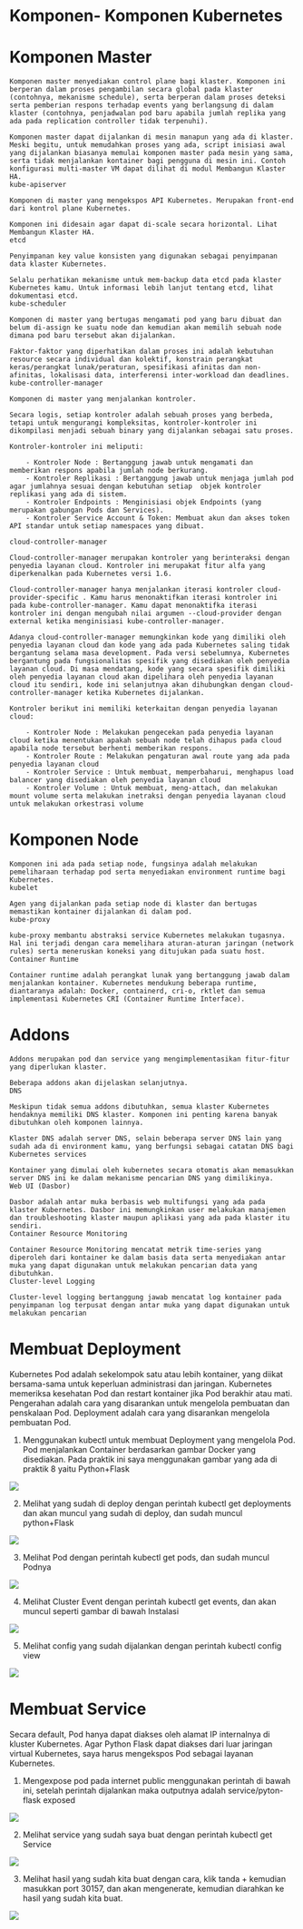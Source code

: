 # Komponen- Komponen Kubernetes

  # Komponen Master

    Komponen master menyediakan control plane bagi klaster. Komponen ini berperan dalam proses pengambilan secara global pada klaster (contohnya, mekanisme schedule), serta berperan dalam proses deteksi serta pemberian respons terhadap events yang berlangsung di dalam klaster (contohnya, penjadwalan pod baru apabila jumlah replika yang ada pada replication controller tidak terpenuhi).

    Komponen master dapat dijalankan di mesin manapun yang ada di klaster. Meski begitu, untuk memudahkan proses yang ada, script inisiasi awal yang dijalankan biasanya memulai komponen master pada mesin yang sama, serta tidak menjalankan kontainer bagi pengguna di mesin ini. Contoh konfigurasi multi-master VM dapat dilihat di modul Membangun Klaster HA.
    kube-apiserver

    Komponen di master yang mengekspos API Kubernetes. Merupakan front-end dari kontrol plane Kubernetes.

    Komponen ini didesain agar dapat di-scale secara horizontal. Lihat Membangun Klaster HA.
    etcd

    Penyimpanan key value konsisten yang digunakan sebagai penyimpanan data klaster Kubernetes.

    Selalu perhatikan mekanisme untuk mem-backup data etcd pada klaster Kubernetes kamu. Untuk informasi lebih lanjut tentang etcd, lihat dokumentasi etcd.
    kube-scheduler

    Komponen di master yang bertugas mengamati pod yang baru dibuat dan belum di-assign ke suatu node dan kemudian akan memilih sebuah node dimana pod baru tersebut akan dijalankan.

    Faktor-faktor yang diperhatikan dalam proses ini adalah kebutuhan resource secara individual dan kolektif, konstrain perangkat keras/perangkat lunak/peraturan, spesifikasi afinitas dan non-afinitas, lokalisasi data, interferensi inter-workload dan deadlines.
    kube-controller-manager

    Komponen di master yang menjalankan kontroler.

    Secara logis, setiap kontroler adalah sebuah proses yang berbeda, tetapi untuk mengurangi kompleksitas, kontroler-kontroler ini dikompilasi menjadi sebuah binary yang dijalankan sebagai satu proses.

    Kontroler-kontroler ini meliputi:

        - Kontroler Node : Bertanggung jawab untuk mengamati dan memberikan respons apabila jumlah node berkurang.
        - Kontroler Replikasi : Bertanggung jawab untuk menjaga jumlah pod agar jumlahnya sesuai dengan kebutuhan setiap  objek kontroler replikasi yang ada di sistem.
        - Kontroler Endpoints : Menginisiasi objek Endpoints (yang merupakan gabungan Pods dan Services).
        - Kontroler Service Account & Token: Membuat akun dan akses token API standar untuk setiap namespaces yang dibuat.

    cloud-controller-manager

    Cloud-controller-manager merupakan kontroler yang berinteraksi dengan penyedia layanan cloud. Kontroler ini merupakat fitur alfa yang diperkenalkan pada Kubernetes versi 1.6.

    Cloud-controller-manager hanya menjalankan iterasi kontroler cloud-provider-specific . Kamu harus menonaktifkan iterasi kontroler ini pada kube-controller-manager. Kamu dapat menonaktifka iterasi kontroler ini dengan mengubah nilai argumen --cloud-provider dengan external ketika menginisiasi kube-controller-manager.

    Adanya cloud-controller-manager memungkinkan kode yang dimiliki oleh penyedia layanan cloud dan kode yang ada pada Kubernetes saling tidak bergantung selama masa development. Pada versi sebelumnya, Kubernetes bergantung pada fungsionalitas spesifik yang disediakan oleh penyedia layanan cloud. Di masa mendatang, kode yang secara spesifik dimiliki oleh penyedia layanan cloud akan dipelihara oleh penyedia layanan cloud itu sendiri, kode ini selanjutnya akan dihubungkan dengan cloud-controller-manager ketika Kubernetes dijalankan.

    Kontroler berikut ini memiliki keterkaitan dengan penyedia layanan cloud:

        - Kontroler Node : Melakukan pengecekan pada penyedia layanan cloud ketika menentukan apakah sebuah node telah dihapus pada cloud apabila node tersebut berhenti memberikan respons.
        - Kontroler Route : Melakukan pengaturan awal route yang ada pada penyedia layanan cloud
        - Kontroler Service : Untuk membuat, memperbaharui, menghapus load balancer yang disediakan oleh penyedia layanan cloud
        - Kontroler Volume : Untuk membuat, meng-attach, dan melakukan mount volume serta melakukan inetraksi dengan penyedia layanan cloud untuk melakukan orkestrasi volume

  # Komponen Node

    Komponen ini ada pada setiap node, fungsinya adalah melakukan pemeliharaan terhadap pod serta menyediakan environment runtime bagi Kubernetes.
    kubelet

    Agen yang dijalankan pada setiap node di klaster dan bertugas memastikan kontainer dijalankan di dalam pod.
    kube-proxy

    kube-proxy membantu abstraksi service Kubernetes melakukan tugasnya. Hal ini terjadi dengan cara memelihara aturan-aturan jaringan (network rules) serta meneruskan koneksi yang ditujukan pada suatu host.
    Container Runtime

    Container runtime adalah perangkat lunak yang bertanggung jawab dalam menjalankan kontainer. Kubernetes mendukung beberapa runtime, diantaranya adalah: Docker, containerd, cri-o, rktlet dan semua implementasi Kubernetes CRI (Container Runtime Interface).

  # Addons

    Addons merupakan pod dan service yang mengimplementasikan fitur-fitur yang diperlukan klaster.

    Beberapa addons akan dijelaskan selanjutnya.
    DNS

    Meskipun tidak semua addons dibutuhkan, semua klaster Kubernetes hendaknya memiliki DNS klaster. Komponen ini penting karena banyak dibutuhkan oleh komponen lainnya.

    Klaster DNS adalah server DNS, selain beberapa server DNS lain yang sudah ada di environment kamu, yang berfungsi sebagai catatan DNS bagi Kubernetes services

    Kontainer yang dimulai oleh kubernetes secara otomatis akan memasukkan server DNS ini ke dalam mekanisme pencarian DNS yang dimilikinya.
    Web UI (Dasbor)

    Dasbor adalah antar muka berbasis web multifungsi yang ada pada klaster Kubernetes. Dasbor ini memungkinkan user melakukan manajemen dan troubleshooting klaster maupun aplikasi yang ada pada klaster itu sendiri.
    Container Resource Monitoring

    Container Resource Monitoring mencatat metrik time-series yang diperoleh dari kontainer ke dalam basis data serta menyediakan antar muka yang dapat digunakan untuk melakukan pencarian data yang dibutuhkan.
    Cluster-level Logging

    Cluster-level logging bertanggung jawab mencatat log kontainer pada penyimpanan log terpusat dengan antar muka yang dapat digunakan untuk melakukan pencarian


# Membuat Deployment

Kubernetes Pod adalah sekelompok satu atau lebih kontainer, yang diikat bersama-sama untuk keperluan administrasi dan jaringan. Kubernetes memeriksa kesehatan Pod dan restart kontainer jika Pod berakhir atau mati. Pengerahan adalah cara yang disarankan untuk mengelola pembuatan dan penskalaan Pod. Deployment adalah cara yang disarankan mengelola pembuatan Pod.

1. Menggunakan kubectl untuk membuat Deployment yang mengelola Pod. Pod menjalankan Container berdasarkan gambar Docker yang disediakan. Pada praktik ini saya menggunakan gambar yang ada di praktik 8 yaitu Python+Flask

![](image/1.png)

2. Melihat yang sudah di deploy dengan perintah kubectl get deployments dan akan muncul yang sudah di deploy, dan sudah muncul python+Flask

![](image/2.png)

3. Melihat Pod dengan perintah kubectl get pods, dan sudah muncul Podnya

![](image/3.png)

4. Melihat Cluster Event dengan perintah kubectl get events, dan akan muncul seperti gambar di bawah Instalasi

![](image/4.png)

5. Melihat config yang sudah dijalankan dengan perintah kubectl config view

![](image/5.png)

# Membuat Service

Secara default, Pod hanya dapat diakses oleh alamat IP internalnya di kluster Kubernetes. Agar Python Flask dapat diakses dari luar jaringan virtual Kubernetes, saya harus mengekspos Pod sebagai layanan Kubernetes.

1. Mengexpose pod pada internet public menggunakan perintah di bawah ini, setelah perintah dijalankan maka outputnya adalah service/pyton-flask exposed

![](image/6.png)

2. Melihat service yang sudah saya buat dengan perintah kubectl get Service

![](image/7.png)

3. Melihat hasil yang sudah kita buat dengan cara, klik tanda + kemudian masukkan port 30157, dan akan mengenerate, kemudian diarahkan ke hasil yang sudah kita buat.

![](image/8.png)
